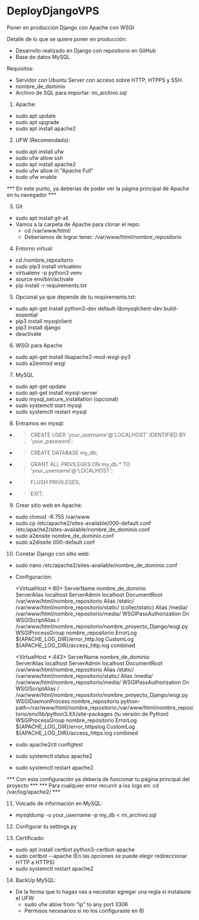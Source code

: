 # DeployDjangoVPS
Poner en producción Django con Apache con WSGI

Detalle de lo que se quiere poner en producción:
  - Desarrollo realizado en Django con repositorio en GitHub
  - Base de datos MySQL

Requisitos:
  - Servidor con Ubuntu Server con acceso sobre HTTP, HTPPS y SSH.
  - nombre_de_dominio
  - Archivo de SQL para importar: mi_archivo.sql

1) Apache:
  - sudo apt update
  - sudo apt upgrade
  - sudo apt install apache2

2) UFW (Recomendado):
  - sudo apt install ufw
  - sudo ufw allow ssh
  - sudo apt install apache2
  - sudo ufw allow in "Apache Full"
  - sudo ufw enable

*** En este punto, ya deberías de poder ver la página principal de Apache en tu navegador ***

3) Git
  - sudo apt install git-all
  - Vamos a la carpeta de Apache para clonar el repo:
    - cd /var/www/html/
    - Deberíamos de lograr tener: /var/www/html/nombre_repositorio

4) Entorno virtual:
  - cd /nombre_repositorio
  - sudo pip3 install virtualenv 
  - virtualenv -p python3 venv
  - source env/bin/activate
  - pip install -r requirements.txt

5) Opcional ya que depende de tu requirements.txt:
  - sudo apt-get install python3-dev default-libmysqlclient-dev build-essential
  - pip3 install mysqlclient
  - pip3 install django
  - deactivate

6) WSGI para Apache
  - sudo apt-get install libapache2-mod-wsgi-py3 
  - sudo a2enmod wsgi

7) MySQL
  - sudo apt-get update
  - sudo apt-get install mysql-server 
  - sudo mysql_secure_installation (opcional)
  - sudo systemctl start mysql
  - sudo systemctl restart mysql

8) Entramos en mysql:
  - > CREATE USER 'your_username'@'LOCALHOST' IDENTIFIED BY 'your_password';
  - > CREATE DATABASE my_db;
  - > GRANT ALL PRIVILEGES ON my_db.* TO 'your_username'@'LOCALHOST';
  - > FLUSH PRIVILEGES;
  - > EXIT;

9) Crear sitio web en Apache:
  - sudo chmod -R 755 /var/www
  - sudo cp /etc/apache2/sites-available/000-default.conf /etc/apache2/sites-available/nombre_de_dominio.conf 
  - sudo a2ensite nombre_de_dominio.conf
  - sudo a2dissite 000-default.conf 

10) Conetar Django con sitio web:
  - sudo nano /etc/apache2/sites-available/nombre_de_dominio.conf
  - Configuración:

    <VirtualHost *:80>
      ServerName nombre_de_dominio   
      ServerAlias localhost
      ServerAdmin localhost
      DocumentRoot /var/www/html/nombre_repositorio
      Alias /static/ /var/www/html/nombre_repositorio/static/ (collectstatic)
      Alias /media/  /var/www/html/nombre_repositorio/media/
      WSGIPassAuthorization On
      WSGIScriptAlias / /var/www/html/nombre_repositorio/nombre_proyecto_Django/wsgi.py
      WSGIProcessGroup nombre_repositorio
      ErrorLog ${APACHE_LOG_DIR}/error_http.log
      CustomLog ${APACHE_LOG_DIR}/access_http.log combined
    </VirtualHost>

    <VirtualHost *:443>
      ServerName nombre_de_dominio  
      ServerAlias localhost
      ServerAdmin localhost
      DocumentRoot /var/www/html/nombre_repositorio
      Alias /static/ /var/www/html/nombre_repositorio/static/
      Alias /media/  /var/www/html/nombre_repositorio/media/
      WSGIPassAuthorization On
      WSGIScriptAlias / /var/www/html/nombre_repositorio/nombre_proyecto_Django/wsgi.py
      WSGIDaemonProcess nombre_repositorio python-path=/var/www/html/nombre_repositorio:/var/www/html/nombre_repositorio/env/lib/python3.XX/site-packages (tu versión de Python)
      WSGIProcessGroup nombre_repositorio
      ErrorLog ${APACHE_LOG_DIR}/error_httpslog
      CustomLog ${APACHE_LOG_DIR}/access_https.log combined
    </VirtualHost>

  - sudo apache2ctl configtest
  - sudo systemctl status apache2
  - sudo systemctl restart apache2

*** Con esta configuración ya debería de funcionar tu página principal del proyecto ***
*** Para cualquier error recurrir a los logs en: cd /var/log/apache2/ ***

11) Volcado de información en MySQL:
  - mysqldump -u your_username -p my_db < mi_archivo.sql

12) Configurar tu settings.py

13) Certificado:
  - sudo apt install certbot python3-certbot-apache
  - sudo certbot --apache (En las opciones se puede elegir redireccionar HTTP a HTTPS)
  - sudo systemctl restart apache2

14) BackUp MySQL:
  - De la forma que lo hagas vas a necesitar agregar una regla si instalaste el UFW:
    - sudo ufw allow from "ip" to any port 3306
    - Permisos necesarios si no los configuraste en 8)



